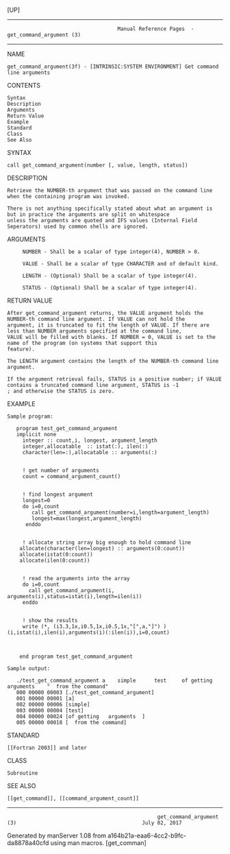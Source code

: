 [UP]

-----------------------------------------------------------------------------------------------------------------------------------
                                        Manual Reference Pages  - get_command_argument (3)
-----------------------------------------------------------------------------------------------------------------------------------
                                                                 
NAME

    get_command_argument(3f) - [INTRINSIC:SYSTEM ENVIRONMENT] Get command line arguments

CONTENTS

    Syntax
    Description
    Arguments
    Return Value
    Example
    Standard
    Class
    See Also

SYNTAX

    call get_command_argument(number [, value, length, status])

DESCRIPTION

    Retrieve the NUMBER-th argument that was passed on the command line when the containing program was invoked.

    There is not anything specifically stated about what an argument is but in practice the arguments are split on whitespace
    unless the arguments are quoted and IFS values (Internal Field Seperators) used by common shells are ignored.

ARGUMENTS

         NUMBER - Shall be a scalar of type integer(4), NUMBER > 0.

         VALUE - Shall be a scalar of type CHARACTER and of default kind.

         LENGTH - (Optional) Shall be a scalar of type integer(4).

         STATUS - (Optional) Shall be a scalar of type integer(4).

RETURN VALUE

    After get_command_argument returns, the VALUE argument holds the NUMBER-th command line argument. If VALUE can not hold the
    argument, it is truncated to fit the length of VALUE. If there are less than NUMBER arguments specified at the command line,
    VALUE will be filled with blanks. If NUMBER = 0, VALUE is set to the name of the program (on systems that support this
    feature).

    The LENGTH argument contains the length of the NUMBER-th command line argument.

    If the argument retrieval fails, STATUS is a positive number; if VALUE contains a truncated command line argument, STATUS is -1
    ; and otherwise the STATUS is zero.

EXAMPLE

    Sample program:

       program test_get_command_argument
       implicit none
         integer :: count,i, longest, argument_length
         integer,allocatable  :: istat(:), ilen(:)
         character(len=:),allocatable :: arguments(:)


         ! get number of arguments
         count = command_argument_count()


         ! find longest argument
         longest=0
         do i=0,count
            call get_command_argument(number=i,length=argument_length)
            longest=max(longest,argument_length)
          enddo


         ! allocate string array big enough to hold command line
        allocate(character(len=longest) :: arguments(0:count))
        allocate(istat(0:count))
        allocate(ilen(0:count))


         ! read the arguments into the array
         do i=0,count
           call get_command_argument(i, arguments(i),status=istat(i),length=ilen(i))
         enddo


         ! show the results
         write (*, (i3.3,1x,i0.5,1x,i0.5,1x,"[",a,"]") ) (i,istat(i),ilen(i),arguments(i)(:ilen(i)),i=0,count)



        end program test_get_command_argument

    Sample output:

       ./test_get_command_argument a    simple      test     of getting   arguments    "  from the command"
       000 00000 00003 [./test_get_command_argument]
       001 00000 00001 [a]
       002 00000 00006 [simple]
       003 00000 00004 [test]
       004 00000 00024 [of getting   arguments  ]
       005 00000 00018 [  from the command]



STANDARD

    [[Fortran 2003]] and later

CLASS

    Subroutine

SEE ALSO

    [[get_command]], [[command_argument_count]]

-----------------------------------------------------------------------------------------------------------------------------------

                                                     get_command_argument (3)                                         July 02, 2017

Generated by manServer 1.08 from a164b21a-eaa6-4cc2-b9fc-da8878a40cfd using man macros.
                                                           [get_comman]
